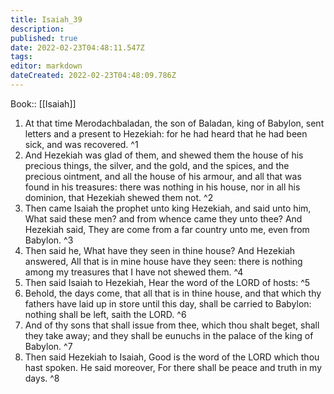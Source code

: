 ```yaml
---
title: Isaiah_39
description: 
published: true
date: 2022-02-23T04:48:11.547Z
tags: 
editor: markdown
dateCreated: 2022-02-23T04:48:09.786Z
---
```


 Book:: [[Isaiah]]
 1. At that time Merodachbaladan, the son of Baladan, king of Babylon, sent letters and a present to Hezekiah: for he had heard that he had been sick, and was recovered. ^1
 2. And Hezekiah was glad of them, and shewed them the house of his precious things, the silver, and the gold, and the spices, and the precious ointment, and all the house of his armour, and all that was found in his treasures: there was nothing in his house, nor in all his dominion, that Hezekiah shewed them not. ^2
 3. Then came Isaiah the prophet unto king Hezekiah, and said unto him, What said these men? and from whence came they unto thee? And Hezekiah said, They are come from a far country unto me, even from Babylon. ^3
 4. Then said he, What have they seen in thine house? And Hezekiah answered, All that is in mine house have they seen: there is nothing among my treasures that I have not shewed them. ^4
 5. Then said Isaiah to Hezekiah, Hear the word of the LORD of hosts: ^5
 6. Behold, the days come, that all that is in thine house, and that which thy fathers have laid up in store until this day, shall be carried to Babylon: nothing shall be left, saith the LORD. ^6
 7. And of thy sons that shall issue from thee, which thou shalt beget, shall they take away; and they shall be eunuchs in the palace of the king of Babylon. ^7
 8. Then said Hezekiah to Isaiah, Good is the word of the LORD which thou hast spoken. He said moreover, For there shall be peace and truth in my days. ^8
